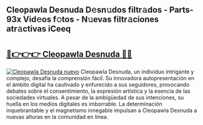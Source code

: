## Cleopawla Desnuda D𝚎sn𝚞dos filtr𝚊dos - Parts-93x Vid𝚎os f𝚘tos - N𝚞evas filtr𝚊ciones atr𝚊ctivas iCeeq

# <h2><a href="http://mbcmuh.tromn.icu/?c=Cleopawla+Desnuda">🔗👉👉👉 Cleopawla Desnuda 🔗🔗</a></h2>

[![Cleopawla Desnuda nuevo](https://i.imgur.com/pEAQMta.gif)](http://mbcmuh.tromn.icu/?c=Cleopawla+Desnuda)
Cleopawla Desnuda, un individuo intrigante y complejo, desafía la comprensión fácil. Su innovadora autopresentación en el ámbito digital ha cautivado y enfurecido a sus seguidores, provocando debates sobre el consentimiento, la expresión artística y la esencia de las sociedades virtuales. A pesar de la ambigüedad de sus intenciones, su huella en los medios digitales es imborrable. La determinación inquebrantable y el magnetismo innegable impulsan a Cleopawla Desnuda a nuevas alturas en la comunidad en línea.
